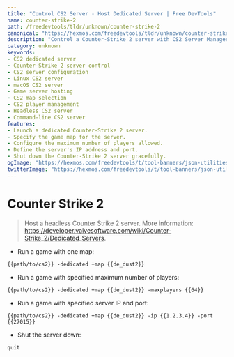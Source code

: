 ```yaml
---
title: "Control CS2 Server - Host Dedicated Server | Free DevTools"
name: counter-strike-2
path: /freedevtools/tldr/unknown/counter-strike-2
canonical: "https://hexmos.com/freedevtools/tldr/unknown/counter-strike-2/"
description: "Control a Counter-Strike 2 server with CS2 Server Manager. Host dedicated servers, configure maps, and manage player limits. Free online tool, no registration required."
category: unknown
keywords:
- CS2 dedicated server
- Counter-Strike 2 server control
- CS2 server configuration
- Linux CS2 server
- macOS CS2 server
- Game server hosting
- CS2 map selection
- CS2 player management
- Headless CS2 server
- Command-line CS2 server
features:
- Launch a dedicated Counter-Strike 2 server.
- Specify the game map for the server.
- Configure the maximum number of players allowed.
- Define the server's IP address and port.
- Shut down the Counter-Strike 2 server gracefully.
ogImage: "https://hexmos.com/freedevtools/t/tool-banners/json-utilities-banner.png"
twitterImage: "https://hexmos.com/freedevtools/t/tool-banners/json-utilities-banner.png"
---
```


# Counter Strike 2

> Host a headless Counter Strike 2 server.
> More information: <https://developer.valvesoftware.com/wiki/Counter-Strike_2/Dedicated_Servers>.

- Run a game with one map:

`{{path/to/cs2}} -dedicated +map {{de_dust2}}`

- Run a game with specified maximum number of players:

`{{path/to/cs2}} -dedicated +map {{de_dust2}} -maxplayers {{64}}`

- Run a game with specified server IP and port:

`{{path/to/cs2}} -dedicated +map {{de_dust2}} -ip {{1.2.3.4}} -port {{27015}}`

- Shut the server down:

`quit`
